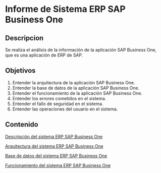 # Informe de Sistema ERP SAP Business One

## Descripcion

Se realiza el análisis de la información de la aplicación SAP Business One, que es una aplicación de ERP de SAP.

## Objetivos

1. Entender la arquitectura de la aplicación SAP Business One.
2. Entender la base de datos de la aplicación SAP Business One.
3. Entender el funcionamiento de la aplicación SAP Business One.
4. Entender los errores cometidos en el sistema.
5. Entender el fallo de seguridad en el sistema.
6. Entender las operaciones del usuario en el sistema.

## Contenido

[Descripción del sistema ERP SAP Business One](https://github.com/josemlp91/Informe-Sistema-ERP-SAP-Business-One/blob/main/README.md)

[Arquitectura del sistema ERP SAP Business One](https://github.com/josemlp91/Informe-Sistema-ERP-SAP-Business-One/blob/main/arquitectura.md)

[Base de datos del sistema ERP SAP Business One](https://github.com/josemlp91/Informe-Sistema-ERP-SAP-Business-One/blob/main/base-de-datos.md)

[Funcionamiento del sistema ERP SAP Business One](https://github.com/josemlp91/Informe-Sistema-ERP-SAP-Business-One/blob/main/funcionamiento.md)